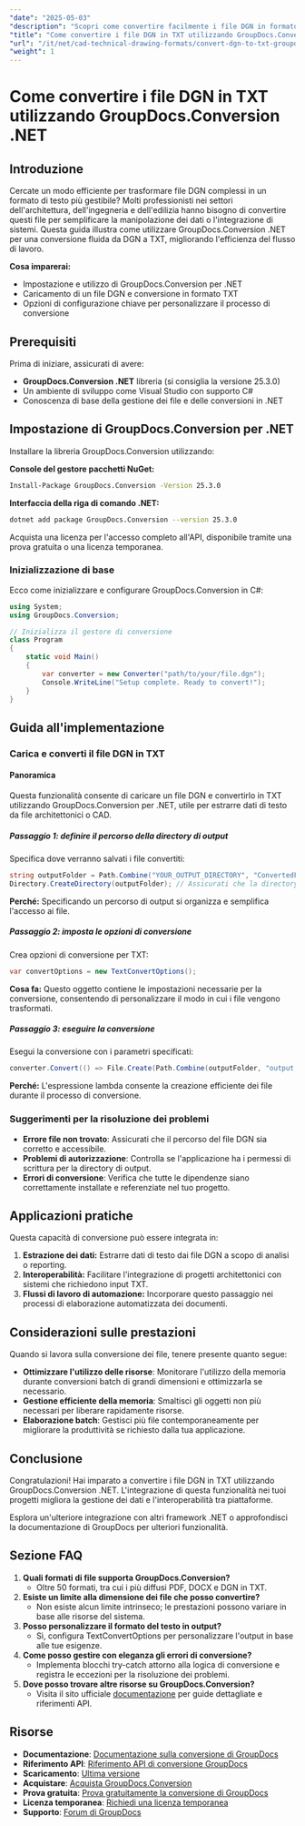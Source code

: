 ```yaml
---
"date": "2025-05-03"
"description": "Scopri come convertire facilmente i file DGN in formato TXT utilizzando GroupDocs.Conversion .NET. Perfetto per architetti e ingegneri che necessitano di una perfetta integrazione dei dati."
"title": "Come convertire i file DGN in TXT utilizzando GroupDocs.Conversion .NET per professionisti CAD"
"url": "/it/net/cad-technical-drawing-formats/convert-dgn-to-txt-groupdocs-conversion-net/"
"weight": 1
---
```


# Come convertire i file DGN in TXT utilizzando GroupDocs.Conversion .NET

## Introduzione

Cercate un modo efficiente per trasformare file DGN complessi in un formato di testo più gestibile? Molti professionisti nei settori dell'architettura, dell'ingegneria e dell'edilizia hanno bisogno di convertire questi file per semplificare la manipolazione dei dati o l'integrazione di sistemi. Questa guida illustra come utilizzare GroupDocs.Conversion .NET per una conversione fluida da DGN a TXT, migliorando l'efficienza del flusso di lavoro.

**Cosa imparerai:**
- Impostazione e utilizzo di GroupDocs.Conversion per .NET
- Caricamento di un file DGN e conversione in formato TXT
- Opzioni di configurazione chiave per personalizzare il processo di conversione

## Prerequisiti

Prima di iniziare, assicurati di avere:
- **GroupDocs.Conversion .NET** libreria (si consiglia la versione 25.3.0)
- Un ambiente di sviluppo come Visual Studio con supporto C#
- Conoscenza di base della gestione dei file e delle conversioni in .NET

## Impostazione di GroupDocs.Conversion per .NET

Installare la libreria GroupDocs.Conversion utilizzando:

**Console del gestore pacchetti NuGet:**
```bash
Install-Package GroupDocs.Conversion -Version 25.3.0
```

**Interfaccia della riga di comando .NET:**
```bash
dotnet add package GroupDocs.Conversion --version 25.3.0
```

Acquista una licenza per l'accesso completo all'API, disponibile tramite una prova gratuita o una licenza temporanea.

### Inizializzazione di base

Ecco come inizializzare e configurare GroupDocs.Conversion in C#:

```csharp
using System;
using GroupDocs.Conversion;

// Inizializza il gestore di conversione
class Program
{
    static void Main()
    {
        var converter = new Converter("path/to/your/file.dgn");
        Console.WriteLine("Setup complete. Ready to convert!");
    }
}
```

## Guida all'implementazione

### Carica e converti il file DGN in TXT

#### Panoramica
Questa funzionalità consente di caricare un file DGN e convertirlo in TXT utilizzando GroupDocs.Conversion per .NET, utile per estrarre dati di testo da file architettonici o CAD.

##### Passaggio 1: definire il percorso della directory di output

Specifica dove verranno salvati i file convertiti:

```csharp
string outputFolder = Path.Combine("YOUR_OUTPUT_DIRECTORY", "ConvertedFiles");
Directory.CreateDirectory(outputFolder); // Assicurati che la directory esista
```

**Perché:** Specificando un percorso di output si organizza e semplifica l'accesso ai file.

##### Passaggio 2: imposta le opzioni di conversione

Crea opzioni di conversione per TXT:

```csharp
var convertOptions = new TextConvertOptions();
```

**Cosa fa:** Questo oggetto contiene le impostazioni necessarie per la conversione, consentendo di personalizzare il modo in cui i file vengono trasformati.

##### Passaggio 3: eseguire la conversione

Esegui la conversione con i parametri specificati:

```csharp
converter.Convert(() => File.Create(Path.Combine(outputFolder, "output.txt")), convertOptions);
```

**Perché:** L'espressione lambda consente la creazione efficiente dei file durante il processo di conversione.

### Suggerimenti per la risoluzione dei problemi
- **Errore file non trovato**: Assicurati che il percorso del file DGN sia corretto e accessibile.
- **Problemi di autorizzazione**: Controlla se l'applicazione ha i permessi di scrittura per la directory di output.
- **Errori di conversione**: Verifica che tutte le dipendenze siano correttamente installate e referenziate nel tuo progetto.

## Applicazioni pratiche
Questa capacità di conversione può essere integrata in:
1. **Estrazione dei dati:** Estrarre dati di testo dai file DGN a scopo di analisi o reporting.
2. **Interoperabilità:** Facilitare l'integrazione di progetti architettonici con sistemi che richiedono input TXT.
3. **Flussi di lavoro di automazione:** Incorporare questo passaggio nei processi di elaborazione automatizzata dei documenti.

## Considerazioni sulle prestazioni
Quando si lavora sulla conversione dei file, tenere presente quanto segue:
- **Ottimizzare l'utilizzo delle risorse**: Monitorare l'utilizzo della memoria durante conversioni batch di grandi dimensioni e ottimizzarla se necessario.
- **Gestione efficiente della memoria**: Smaltisci gli oggetti non più necessari per liberare rapidamente risorse.
- **Elaborazione batch**: Gestisci più file contemporaneamente per migliorare la produttività se richiesto dalla tua applicazione.

## Conclusione
Congratulazioni! Hai imparato a convertire i file DGN in TXT utilizzando GroupDocs.Conversion .NET. L'integrazione di questa funzionalità nei tuoi progetti migliora la gestione dei dati e l'interoperabilità tra piattaforme.

Esplora un'ulteriore integrazione con altri framework .NET o approfondisci la documentazione di GroupDocs per ulteriori funzionalità.

## Sezione FAQ
1. **Quali formati di file supporta GroupDocs.Conversion?**
   - Oltre 50 formati, tra cui i più diffusi PDF, DOCX e DGN in TXT.
2. **Esiste un limite alla dimensione dei file che posso convertire?**
   - Non esiste alcun limite intrinseco; le prestazioni possono variare in base alle risorse del sistema.
3. **Posso personalizzare il formato del testo in output?**
   - Sì, configura TextConvertOptions per personalizzare l'output in base alle tue esigenze.
4. **Come posso gestire con eleganza gli errori di conversione?**
   - Implementa blocchi try-catch attorno alla logica di conversione e registra le eccezioni per la risoluzione dei problemi.
5. **Dove posso trovare altre risorse su GroupDocs.Conversion?**
   - Visita il sito ufficiale [documentazione](https://docs.groupdocs.com/conversion/net/) per guide dettagliate e riferimenti API.

## Risorse
- **Documentazione**: [Documentazione sulla conversione di GroupDocs](https://docs.groupdocs.com/conversion/net/)
- **Riferimento API**: [Riferimento API di conversione GroupDocs](https://reference.groupdocs.com/conversion/net/)
- **Scaricamento**: [Ultima versione](https://releases.groupdocs.com/conversion/net/)
- **Acquistare**: [Acquista GroupDocs.Conversion](https://purchase.groupdocs.com/buy)
- **Prova gratuita**: [Prova gratuitamente la conversione di GroupDocs](https://releases.groupdocs.com/conversion/net/)
- **Licenza temporanea**: [Richiedi una licenza temporanea](https://purchase.groupdocs.com/temporary-license/)
- **Supporto**: [Forum di GroupDocs](https://forum.groupdocs.com/c/conversion/10)